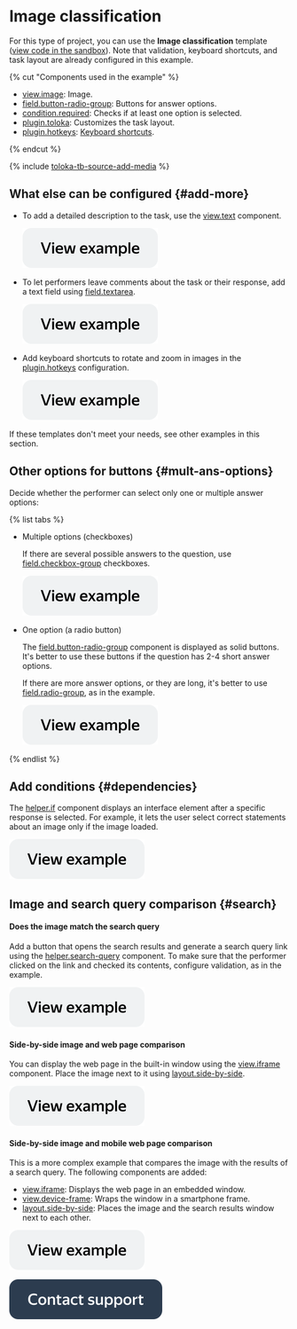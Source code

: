 # Image classification

For this type of project, you can use the **Image classification** template ([view code in the sandbox](https://clck.ru/TJ7X3)). Note that validation, keyboard shortcuts, and task layout are already configured in this example.

{% cut "Components used in the example" %}


- [view.image](../reference/view.image.md): Image.
- [field.button-radio-group](../reference/field.button-radio-group.md): Buttons for answer options.
- [condition.required](../reference/condition.required.md): Checks if at least one option is selected.
- [plugin.toloka](../reference/plugin.toloka.md): Customizes the task layout.
- [plugin.hotkeys](../reference/plugin.hotkeys.md): [Keyboard shortcuts](../best-practices/hotkeys.md).


{% endcut %}

{% include [toloka-tb-source-add-media](../_includes/toloka-tb-source/id-toloka-tb-source/add-media.md) %}
 


## What else can be configured {#add-more}

- To add a detailed description to the task, use the [view.text](../reference/view.text.md) component.

  [![](../_images/buttons/view-example.svg)](https://clck.ru/UC54f)

- To let performers leave comments about the task or their response, add a text field using [field.textarea](../reference/field.textarea.md).

  [![](../_images/buttons/view-example.svg)](https://clck.ru/UC59c)

- Add keyboard shortcuts to rotate and zoom in images in the [plugin.hotkeys](../reference/plugin.hotkeys.md) configuration.

  [![](../_images/buttons/view-example.svg)](https://clck.ru/UC5Jw)


If these templates don't meet your needs, see other examples in this section.


## Other options for buttons {#mult-ans-options}

Decide whether the performer can select only one or multiple answer options:

{% list tabs %}

- Multiple options (checkboxes)

  If there are several possible answers to the question, use [field.checkbox-group](../reference/field.checkbox-group.md) checkboxes.

  [![](../_images/buttons/view-example.svg)](https://clck.ru/UC5sN)

- One option (a radio button)

  The [field.button-radio-group](../reference/field.button-radio-group.md) component is displayed as solid buttons. It's better to use these buttons if the question has 2-4 short answer options.

  If there are more answer options, or they are long, it's better to use [field.radio-group](../reference/field.radio-group.md), as in the example.

  [![](../_images/buttons/view-example.svg)](https://clck.ru/UC5vu)

{% endlist %}

## Add conditions {#dependencies}

The [helper.if](../reference/helper.if.md) component displays an interface element after a specific response is selected. For example, it lets the user select correct statements about an image only if the image loaded.

[![](../_images/buttons/view-example.svg)](https://clck.ru/UC62t)

## Image and search query comparison {#search}

#### Does the image match the search query

Add a button that opens the search results and generate a search query link using the [helper.search-query](../reference/helper.search-query.md) component. To make sure that the performer clicked on the link and checked its contents, configure validation, as in the example.

  [![](../_images/buttons/view-example.svg)](https://clck.ru/UC66Y)

#### Side-by-side image and web page comparison

You can display the web page in the built-in window using the [view.iframe](../reference/view.iframe.md) component. Place the image next to it using [layout.side-by-side](../reference/layout.side-by-side.md).

[![](../_images/buttons/view-example.svg)](https://clck.ru/UC6Fu)

#### Side-by-side image and mobile web page comparison

This is a more complex example that compares the image with the results of a search query. The following components are added:

- [view.iframe](../reference/view.iframe.md): Displays the web page in an embedded window.
- [view.device-frame](../reference/view.device-frame.md): Wraps the window in a smartphone frame.
- [layout.side-by-side](../reference/layout.side-by-side.md): Places the image and the search results window next to each other.

[![](../_images/buttons/view-example.svg)](https://clck.ru/UC6L8)


[![image](../_images/buttons/contact-support.svg)](../concepts/support.md)
